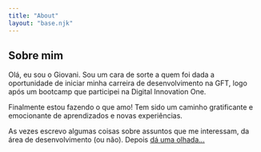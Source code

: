 ```yaml
---
title: "About"
layout: "base.njk"
---
```


<h2 class="heading--main">Sobre mim</h2>    

Olá, eu sou o Giovani. Sou um cara de sorte a quem foi dada a oportunidade de iniciar minha carreira de desenvolvimento na GFT, logo após um bootcamp que participei na Digital Innovation One.

Finalmente estou fazendo o que amo! Tem sido um caminho gratificante e emocionante de aprendizados e novas experiências.

As vezes escrevo algumas coisas sobre assuntos que me interessam, da área de desenvolvimento (ou não). Depois <a class="profile__link" href="/posts">dá uma olhada...</a>